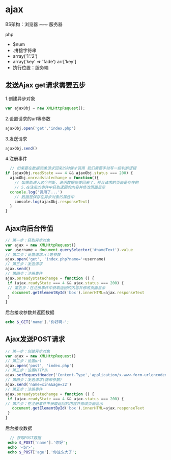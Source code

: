 # ajax

BS架构：浏览器 ~~~ 服务器

php

- $num
- .拼接字符串
- array('1'.'2')
- array('key' => 'fade') arr['key']
- 执行位置：服务端

## 发送Ajax get请求需要五步

1.创建异步对象

```js
var ajaxObj = new XMLHttpRequest();
```

2.设置请求的url等参数

```js
ajaxObj.open('get','index.php')
```

3.发送请求

```js
ajaxObj.send()
```

4.注册事件

```js
  // 如果要在数据完美请求回来的时候才调用 我们需要手动写一些判断逻辑
if (ajaxObj.readState === 4 && ajaxObj.status === 200) {
  ajaxObj.onreadstatechange = function(){
    // 如果能进入这个判断，说明数据完美回来了，并且请求的页面是存在的
    // 5.在注册的事件中获取返回的内容并修改页面显示
  console.log('调用了...')
    // 数据是保存在异步对象的属性中
    console.log(ajaxObj.responseText)
  }
}
```

## Ajax向后台传值

```js
// 第一步：获取异步对象
var ajax = new XMLHttpRequest()
var username = document.querySelector('#nameText').value
// 第二步：设置请求url等参数
ajax.open('get', 'index.php?name='+username)
// 第三步：发送请求
ajax.send()
// 第四步：注册事件
ajax.onreadystatechange = function () {
 if (ajax.readyState === 4 && ajax.status === 200) {
 // 第五步：在注册事件中获取返回的内容并修改页面显示
   document.getElementById('box').innerHTML=ajax.responseText
 }
}
```

后台接收参数并返回数据

```php
echo $_GET['name'].'你好啊~';
```

## Ajax发送POST请求

```js
// 第一步：创建异步对象
var ajax = new XMLHttpRequest()
// 第二步：设置url
ajax.open('post', 'index.php')
// 第三步：设置HTTP头
ajax.setRequestHeader('Content-Type','application/x-www-form-urlencoded')
// 第四步：发送请求(携带参数)
ajax.send('name=xin&&age=22')
// 第五步：注册事件
ajax.onreadystatechange = function () {
 if (ajax.readyState === 4 && ajax.status === 200) {
// 第六步：在注册事件中获取返回的内容并修改页面显示
   document.getElementById('box').innerHTML=ajax.responseText
 }
}
```

后台接收数据

```php
  // 获取POST数据
 echo $_POST['name'].'你好';
 echo '<br>';
 echo $_POST['age'].'你这么大了';
```



